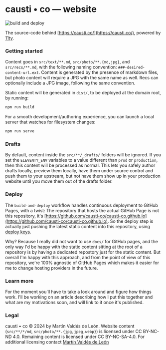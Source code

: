 # causti • co — website

![build and deploy](https://github.com/causti-co/website/actions/workflows/build-and-deploy.yaml/badge.svg)

The source-code behind [https://causti.co/](https://causti.co/), powered by [11ty](https://github.com/11ty/eleventy/).

### Getting started

Content goes in `src/text/**.md`, `src/photo/**.{md,jpg}`, and `src/recs/**.md`, with the following naming convention: `###-desired-content-url.ext`. Content is generated by the presence of markdown files, but photo content will require a JPG with the same name as well. Recs can optionally include a JPG image, following the same convention.

Static content will be generated in `dist/`, to be deployed at the domain root, by running:
```sh
npm run build
```

For a smooth development/authoring experience, you can launch a local server that watches for filesystem changes:
```sh
npm run serve
```

### Drafts

By default, content inside the `src/**/_drafts/` folders will be ignored. If you set the `ELEVENTY_ENV` variables to a value different than `prod` or `production`, then this content will be processed as normal. This lets you safely author drafts locally, preview them locally, have them under source control and push them to your upstream, but not have them show up in your production website until you move them out of the drafts folder.

### Deploy

The `build-and-deploy` workflow handles continuous deployment to GitHub Pages, with a twist: The repository that hosts the actual GitHub Page is not this repository, it's [https://github.com/causti-co/causti-co.github.io](https://github.com/causti-co/causti-co.github.io). So the deploy step is actually just pushing the latest static content into this repository, using [deploy keys](https://docs.github.com/en/authentication/connecting-to-github-with-ssh/managing-deploy-keys#deploy-keys).

Why? Because I really did not want to use `docs/` for GitHub pages, and the only way I'd be happy with the static content sitting at the root of a repository is by having a dedicated repostory just for the static content. But overall I'm happy with this approach, and from the point of view of this repository, we're 100% agnostic of GitHub Pages which makes it easier for me to change hosting providers in the future.

### Learn more

For the moment you'll have to take a look around and figure how things work. I'll be working on an article describing how I put this together and what are my motivations soon, and will link to it once it's published.

### Legal

causti • co © 2024 by Martín Valdés de León. Website content (`src/**/*/md`, `src/photo/**.{jpg,jpeg,webp}`) is licensed under CC BY-NC-ND 4.0. Remaining content is licensed under CC BY-NC-SA-4.0. For additional licensing contact [Martín Valdés de León](mailto:m.valdesdeleon@gmail.com?subject=causti+•+co+licensing)